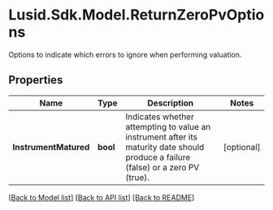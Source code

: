 # Lusid.Sdk.Model.ReturnZeroPvOptions
Options to indicate which errors to ignore when performing valuation.

## Properties

Name | Type | Description | Notes
------------ | ------------- | ------------- | -------------
**InstrumentMatured** | **bool** | Indicates whether attempting to value an instrument after its maturity date should produce a failure (false)  or a zero PV (true). | [optional] 

[[Back to Model list]](../README.md#documentation-for-models) [[Back to API list]](../README.md#documentation-for-api-endpoints) [[Back to README]](../README.md)


